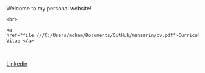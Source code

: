 
<html><head><meta http-equiv="Content-Type" content="text/html; charset=windows-1252">
 <title>Mohammad Ansarin's Personal Homepage</title></head><body>Welcome to my personal website!<br>
    
    <br>

    <a href="file:///C:/Users/moham/Documents/GitHub/mansarin/cv.pdf">Curriculum Vitae </a>
<br>

<a href="https://www.linkedin.com/in/mansarin/">Linkedin </a>

</body></html>